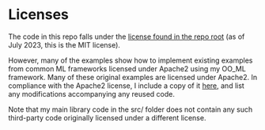 # Licenses

The code in this repo falls under the [license found in the repo root](../../LICENSE) (as of July 2023, this is the MIT license).

However, many of the examples show how to implement existing examples from common ML frameworks licensed under Apache2 using my OO_ML framework. Many of these original examples are licensed under Apache2. In compliance with the Apache2 license, I include a copy of it [here](apache2.txt), and list any modifications accompanying any reused code.

Note that my main library code in the src/ folder does not contain any such third-party code originally licensed under a different license.
